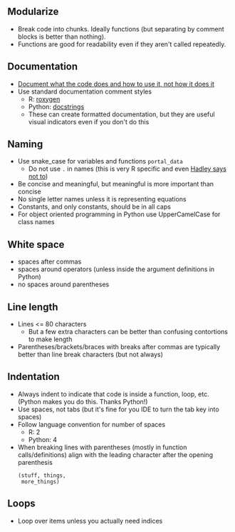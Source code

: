 ## Modularize

* Break code into chunks. Ideally functions (but separating by comment blocks is better than nothing).
* Functions are good for readability even if they aren't called repeatedly.

## Documentation

* [Document what the code does and how to use it, not how it does it](http://journals.plos.org/plosbiology/article?id=10.1371/journal.pbio.1001745#s8)
* Use standard documentation comment styles
    * R: [roxygen](http://r-pkgs.had.co.nz/man.html)
    * Python: [docstrings](https://www.python.org/dev/peps/pep-0257/)
    * These can create formatted documentation, but they are useful visual indicators even if you don't do this

## Naming

* Use snake_case for variables and functions `portal_data`
    * Do not use `.` in names (this is very R specific and even [Hadley says not to](http://adv-r.had.co.nz/Style.html))
* Be concise and meaningful, but meaningful is more important than concise
* No single letter names unless it is representing equations
* Constants, and only constants, should be in all caps
* For object oriented programming in Python use UpperCamelCase for class names

## White space

* spaces after commas
* spaces around operators (unless inside the argument definitions in Python)
* no spaces around parentheses

## Line length

* Lines <= 80 characters
    * But a few extra characters can be better than confusing contortions to make length
* Parentheses/brackets/braces with breaks after commas are typically better than line break characters (but not always)

## Indentation

* Always indent to indicate that code is inside a function, loop, etc. (Python makes you do this. Thanks Python!)
* Use spaces, not tabs (but it's fine for you IDE to turn the tab key into spaces)
* Follow language convention for number of spaces
    * R: 2
    * Python: 4
* When breaking lines with parentheses (mostly in function calls/definitions) align with the leading character after the opening parenthesis
    ```
    (stuff, things,
     more_things)
    ```

## Loops

* Loop over items unless you actually need indices